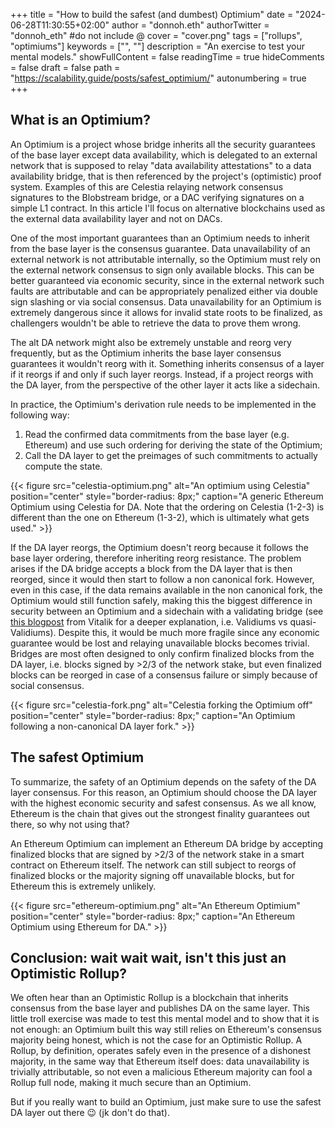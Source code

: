 +++
title = "How to build the safest (and dumbest) Optimium"
date = "2024-06-28T11:30:55+02:00"
author = "donnoh.eth"
authorTwitter = "donnoh_eth" #do not include @
cover = "cover.png"
tags = ["rollups", "optimiums"]
keywords = ["", ""]
description = "An exercise to test your mental models."
showFullContent = false
readingTime = true
hideComments = false
draft = false
path = "https://scalability.guide/posts/safest_optimium/"
autonumbering = true
+++

## What is an Optimium?

An Optimium is a project whose bridge inherits all the security guarantees of the base layer except data availability, which is delegated to an external network that is supposed to relay "data availability attestations" to a data availability bridge, that is then referenced by the project's (optimistic) proof system. Examples of this are Celestia relaying network consensus signatures to the Blobstream bridge, or a DAC verifying signatures on a simple L1 contract. In this article I'll focus on alternative blockchains used as the external data availability layer and not on DACs.

One of the most important guarantees than an Optimium needs to inherit from the base layer is the consensus guarantee. Data unavailability of an external network is not attributable internally, so the Optimium must rely on the external network consensus to sign only available blocks. This can be better guaranteed via economic security, since in the external network such faults are attributable and can be appropriately penalized either via double sign slashing or via social consensus. Data unavailability for an Optimium is extremely dangerous since it allows for invalid state roots to be finalized, as challengers wouldn't be able to retrieve the data to prove them wrong.

The alt DA network might also be extremely unstable and reorg very frequently, but as the Optimium inherits the base layer consensus guarantees it wouldn't reorg with it. Something inherits consensus of a layer if it reorgs if and only if such layer reorgs. Instead, if a project reorgs with the DA layer, from the perspective of the other layer it acts like a sidechain.

In practice, the Optimium's derivation rule needs to be implemented in the following way:

1. Read the confirmed data commitments from the base layer (e.g. Ethereum) and use such ordering for deriving the state of the Optimium;
2. Call the DA layer to get the preimages of such commitments to actually compute the state.

{{< figure src="celestia-optimium.png" alt="An optimium using Celestia" position="center" style="border-radius: 8px;" caption="A generic Ethereum Optimium using Celestia for DA. Note that the ordering on Celestia (1-2-3) is different than the one on Ethereum (1-3-2), which is ultimately what gets used." >}}

If the DA layer reorgs, the Optimium doesn't reorg because it follows the base layer ordering, therefore inheriting reorg resistance. The problem arises if the DA bridge accepts a block from the DA layer that is then reorged, since it would then start to follow a non canonical fork. However, even in this case, if the data remains available in the non canonical fork, the Optimium would still function safely, making this the biggest difference in security between an Optimium and a sidechain with a validating bridge (see [this blogpost](https://vitalik.eth.limo/general/2023/10/31/l2types.html) from Vitalik for a deeper explanation, i.e. Validiums vs quasi-Validiums). Despite this, it would be much more fragile since any economic guarantee would be lost and relaying unavailable blocks becomes trivial. Bridges are most often designed to only confirm finalized blocks from the DA layer, i.e. blocks signed by >2/3 of the network stake, but even finalized blocks can be reorged in case of a consensus failure or simply because of social consensus.

{{< figure src="celestia-fork.png" alt="Celestia forking the Optimium off" position="center" style="border-radius: 8px;" caption="An Optimium following a non-canonical DA layer fork." >}}

## The safest Optimium

To summarize, the safety of an Optimium depends on the safety of the DA layer consensus. For this reason, an Optimium should choose the DA layer with the highest economic security and safest consensus. As we all know, Ethereum is the chain that gives out the strongest finality guarantees out there, so why not using that?

An Ethereum Optimium can implement an Ethereum DA bridge by accepting finalized blocks that are signed by >2/3 of the network stake in a smart contract on Ethereum itself. The network can still subject to reorgs of finalized blocks or the majority signing off unavailable blocks, but for Ethereum this is extremely unlikely.

{{< figure src="ethereum-optimium.png" alt="An Ethereum Optimium" position="center" style="border-radius: 8px;" caption="An Ethereum Optimium using Ethereum for DA." >}}

## Conclusion: wait wait wait, isn't this just an Optimistic Rollup?

We often hear than an Optimistic Rollup is a blockchain that inherits consensus from the base layer and publishes DA on the same layer. This little troll exercise was made to test this mental model and to show that it is not enough: an Optimium built this way still relies on Ethereum's consensus majority being honest, which is not the case for an Optimistic Rollup. A Rollup, by definition, operates safely even in the presence of a dishonest majority, in the same way that Ethereum itself does: data unavailability is trivially attributable, so not even a malicious Ethereum majority can fool a Rollup full node, making it much secure than an Optimium.

But if you really want to build an Optimium, just make sure to use the safest DA layer out there 😉 (jk don't do that).
